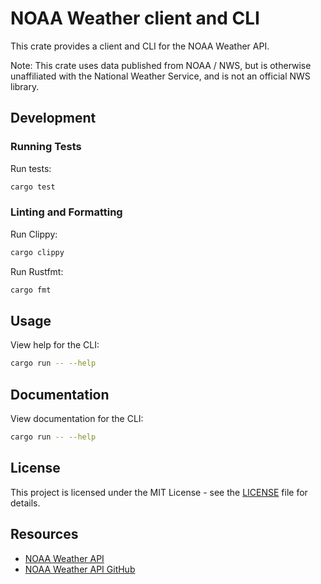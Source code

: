 # NOAA Weather client and CLI

This crate provides a client and CLI for the NOAA Weather API.

Note: This crate uses data published from NOAA / NWS, but is otherwise unaffiliated with the National Weather Service, and is not an official NWS library.

## Development

### Running Tests

Run tests:

```sh
cargo test
```

### Linting and Formatting

Run Clippy:

```sh
cargo clippy
```

Run Rustfmt:

```sh
cargo fmt
```

## Usage

View help for the CLI:

```sh
cargo run -- --help
```

## Documentation

View documentation for the CLI:

```sh
cargo run -- --help
```

## License

This project is licensed under the MIT License - see the [LICENSE](LICENSE.md) file for details.

## Resources

-   [NOAA Weather API](https://www.weather.gov/documentation/services-web-api)
-   [NOAA Weather API GitHub](https://github.com/weather-gov/api)
